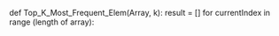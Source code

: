 def Top_K_Most_Frequent_Elem(Array, k):
    result = []
    for currentIndex in range (length of array):
            
